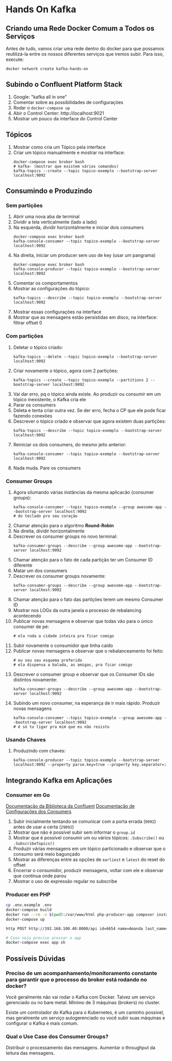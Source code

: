 # Hands On Kafka

## Criando uma Rede Docker Comum a Todos os Serviços

Antes de tudo, vamos criar uma rede dentro do docker para que possamos reutilizá-la
entre os nossos diferentes serviços que iremos subir. Para isso, execute:

```
docker network create kafka-hands-on
```

## Subindo o Confluent Platform Stack

1. Google: "kafka all in one"
1. Comentar sobre as possibilidades de configurações
1. Rodar o `docker-compose up`
1. Abir o Control Center: http://localhost:9021
1. Mostrar um pouco da interface do Control Center

## Tópicos

1. Mostrar como cria um Tópico pela interface
1. Criar um tópico manualmente e mostrar na interface:
    ```
    docker-compose exec broker bash
    # kafka- (mostrar que existem vários comandos)
    kafka-topics --create --topic topico-exemplo --bootstrap-server localhost:9092
    ```

## Consumindo e Produzindo

### Sem partições

1. Abrir uma nova aba de terminal
1. Dividir a tela verticalmente (lado a lado)
1. Na esquerda, dividir horizontalmente e iniciar dois consumers
    ```
    docker-compose exec broker bash
    kafka-console-consumer --topic topico-exemplo --bootstrap-server localhost:9092
    ```
1. Na direita, iniciar um producer sem uso de key (usar um pangrama)
    ```
    docker-compose exec broker bash
    kafka-console-producer --topic topico-exemplo --bootstrap-server localhost:9092
    ```
1. Comentar os comportamentos
1. Mostrar as configurações do tópico:
    ```
    kafka-topics --describe --topic topico-exemplo --bootstrap-server localhost:9092
    ```
1. Mostrar essas configurações na interface
1. Mostrar que as mensagens estão persistidas em disco, na interface: filtrar offset 0

### Com partições

1. Deletar o tópico criado:
    ```
    kafka-topics --delete --topic topico-exemplo --bootstrap-server localhost:9092
    ```
1. Criar novamente o tópico, agora com 2 partições:
    ```
    kafka-topics --create --topic topico-exemplo --partitions 2 --bootstrap-server localhost:9092
    ```
1. Vai dar erro, pq o tópico ainda existe. Ao produzir ou consumir em um tópico inexistente, o Kafka cria ele
1. Parar os consumers
1. Deleta e tenta criar outra vez. Se der erro, fecha o CP que ele pode ficar fazendo conexões
1. Descrever o tópico criado e observar que agora existem duas partições:
    ```
    kafka-topics --describe --topic topico-exemplo --bootstrap-server localhost:9092
    ```
1. Reiniciar os dois consumers, do mesmo jeito anterior:
    ```
    kafka-console-consumer --topic topico-exemplo --bootstrap-server localhost:9092
    ```
1. Nada muda. Pare os consumers

### Consumer Groups

1. Agora silumando várias instâncias da mesma aplicacão (consumer groups):
    ```
    kafka-console-consumer --topic topico-exemplo --group awesome-app --bootstrap-server localhost:9092
    # do teclado pro seu coração
    ```
1. Chamar atenção para o algoritmo **Round-Robin**
1. Na direita, dividir horizontalmente
1. Descrever os consumer groups no novo terminal:
    ```
    kafka-consumer-groups --describe --group awesome-app --bootstrap-server localhost:9092
    ```
1. Chamar atenção para o fato de cada partição ter um Consumer ID diferente
1. Matar um dos consumers
1. Descrever os consumer groups novamente:
    ```
    kafka-consumer-groups --describe --group awesome-app --bootstrap-server localhost:9092
    ```
1. Chamar atenção para o fato das partições terem um mesmo Consumer ID
1. Mostrar nos LOGs da outra janela o processo de rebalancing acontecendo
1. Publicar novas mensagens e observar que todas vão para o único consumer de pé:
    ```
    # ela roda a cidade inteira pra ficar comigo
    ```
1. Subir novamente o consumidor que tinha caído
1. Publicar novas mensagens e observar que o rebalanceamento foi feito:
    ```
    # eu sou seu esquema preferido
    # ela dispensa a balada, as amigas, pra ficar comigo
    ```
1. Descrever o consumer group e observar que os Consumer IDs são distintos novamente:
    ```
    kafka-consumer-groups --describe --group awesome-app --bootstrap-server localhost:9092
    ```
1. Subindo um novo consumer, na esperança de ir mais rápido. Produzir novas mensagens
    ```
    kafka-console-consumer --topic topico-exemplo --group awesome-app --bootstrap-server localhost:9092
    # é só tu ligar pra mim que eu não resisto
    ```

### Usando Chaves

1. Produzindo com chaves:
    ```
    kafka-console-producer --topic topico-exemplo --bootstrap-server localhost:9092 --property parse.key=true --property key.separator=:
    ```

## Integrando Kafka em Aplicações

### Consumer em Go

[Documentação da Biblioteca da Confluent](https://docs.confluent.io/platform/current/clients/confluent-kafka-go/index.html)
[Documentação de Configurações dos Consumers](https://kafka.apache.org/documentation.html#consumerconfigs)

1. Subir inicialmente tentando se comunicar com a porta errada (`9092`) antes de usar a certa (`29092`)
1. Mostrar que não é possível subir sem informar o `group.id`
1. Mostrar que é possível consumir um ou vários tópicos: `.Subscribe()` ou `.SubscribeTopics()`
1. Produzir várias mensagens em um tópico particionado e observar que o consumo será meio bagunçado
1. Mostrar as diferenças entre as opções de `earliest` e `latest` do reset do offset
1. Encerrar o consumidor, produzir mensagens, voltar com ele e observar que continua onde parou
1. Mostrar o uso de expressão regular no subscribe

### Producer em PHP

```sh
cp .env.example .env
docker-compose build
docker run --rm -v $(pwd):/var/www/html php-producer-app composer install && php artisan key:generate
docker-compose up

http POST http://192.168.100.40:8000/api id=6654 name=Amanda last_name=Qweer

# Caso seja preciso acessar o app
docker-compose exec app sh
```

## Possíveis Dúvidas

### Preciso de um acompanhamento/monitoramento constante para garantir que o processo do broker está rodando no docker?

Você geralmente não vai rodar o Kafka com Docker. Talvez um serviço gerenciado ou no bare metal. Mínimo de 3 máquinas (brokers) no cluster.

Existe um controlador do Kafka para o Kubernetes, é um caminho possível, mas geralmente um serviço autogerenciado ou você subir suas máquinas e configurar o Kafka é mais comum.

### Qual o Use Case dos Consumer Groups?

Distribuir o processamento das mensagens. Aumentar o throughput da leitura das mensagens.

